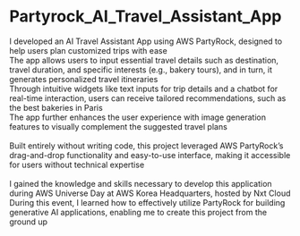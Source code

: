 # Partyrock_AI_Travel_Assistant_App
I developed an AI Travel Assistant App using AWS PartyRock, designed to help users plan customized trips with ease <br/>
The app allows users to input essential travel details such as destination, travel duration, and specific interests (e.g., bakery tours), and in turn, it generates personalized travel itineraries <br/> 
Through intuitive widgets like text inputs for trip details and a chatbot for real-time interaction, users can receive tailored recommendations, such as the best bakeries in Paris <br/>
The app further enhances the user experience with image generation features to visually complement the suggested travel plans <br/>
 <br/>
Built entirely without writing code, this project leveraged AWS PartyRock’s drag-and-drop functionality and easy-to-use interface, making it accessible for users without technical expertise <br/>
 <br/>
I gained the knowledge and skills necessary to develop this application during AWS Universe Day at AWS Korea Headquarters, hosted by Nxt Cloud <br/>
During this event, I learned how to effectively utilize PartyRock for building generative AI applications, enabling me to create this project from the ground up <br/>
